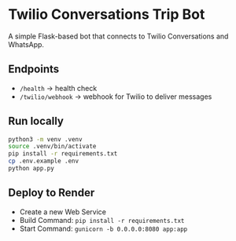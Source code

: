# Twilio Conversations Trip Bot

A simple Flask-based bot that connects to Twilio Conversations and WhatsApp.

## Endpoints
- `/health` → health check
- `/twilio/webhook` → webhook for Twilio to deliver messages

## Run locally
```bash
python3 -m venv .venv
source .venv/bin/activate
pip install -r requirements.txt
cp .env.example .env
python app.py
```

## Deploy to Render
- Create a new Web Service
- Build Command: `pip install -r requirements.txt`
- Start Command: `gunicorn -b 0.0.0.0:8080 app:app`
